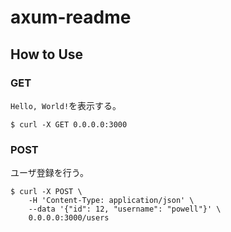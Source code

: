 # axum-readme

## How to Use

### GET

`Hello, World!`を表示する。

```
$ curl -X GET 0.0.0.0:3000
```

### POST

ユーザ登録を行う。

```
$ curl -X POST \
    -H 'Content-Type: application/json' \
    --data '{"id": 12, "username": "powell"}' \
    0.0.0.0:3000/users
```
